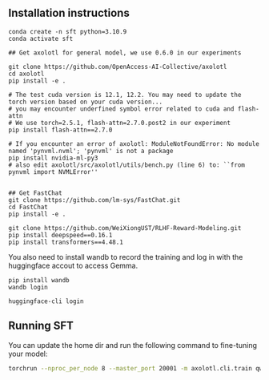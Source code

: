 ## Installation instructions

```shell
conda create -n sft python=3.10.9
conda activate sft

## Get axolotl for general model, we use 0.6.0 in our experiments

git clone https://github.com/OpenAccess-AI-Collective/axolotl
cd axolotl
pip install -e .

# The test cuda version is 12.1, 12.2. You may need to update the torch version based on your cuda version...
# you may encounter underfined symbol error related to cuda and flash-attn
# We use torch=2.5.1, flash-attn=2.7.0.post2 in our experiment 
pip install flash-attn==2.7.0

# If you encounter an error of axolotl: ModuleNotFoundError: No module named 'pynvml.nvml'; 'pynvml' is not a package
pip install nvidia-ml-py3
# also edit axolotl/src/axolotl/utils/bench.py (line 6) to: ``from pynvml import NVMLError''


## Get FastChat
git clone https://github.com/lm-sys/FastChat.git
cd FastChat
pip install -e .

git clone https://github.com/WeiXiongUST/RLHF-Reward-Modeling.git
pip install deepspeed==0.16.1
pip install transformers==4.48.1
```

You also need to install wandb to record the training and log in with the huggingface accout to access Gemma.

```shell
pip install wandb
wandb login

huggingface-cli login
```

## Running SFT
You can update the home dir and run the following command to fine-tuning your model:

```sh
torchrun --nproc_per_node 8 --master_port 20001 -m axolotl.cli.train qwen.yaml --deepspeed YOUR_HOME_DIR/axolotl/deepspeed_configs/zero3_bf16.json
```
